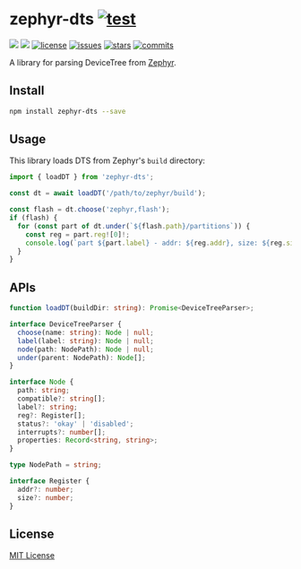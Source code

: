zephyr-dts [![test](https://github.com/xingrz/zephyr-dts/actions/workflows/test.yml/badge.svg)](https://github.com/xingrz/zephyr-dts/actions/workflows/test.yml)
==========

[![][npm-version]][npm-url] [![][npm-downloads]][npm-url] [![license][license-img]][license-url] [![issues][issues-img]][issues-url] [![stars][stars-img]][stars-url] [![commits][commits-img]][commits-url]

A library for parsing DeviceTree from [Zephyr](https://github.com/zephyrproject-rtos/zephyr).

## Install

```sh
npm install zephyr-dts --save
```

## Usage

This library loads DTS from Zephyr's `build` directory:

```ts
import { loadDT } from 'zephyr-dts';

const dt = await loadDT('/path/to/zephyr/build');

const flash = dt.choose('zephyr,flash');
if (flash) {
  for (const part of dt.under(`${flash.path}/partitions`)) {
    const reg = part.reg![0]!;
    console.log(`part ${part.label} - addr: ${reg.addr}, size: ${reg.size}`);
  }
}
```

## APIs

```ts
function loadDT(buildDir: string): Promise<DeviceTreeParser>;

interface DeviceTreeParser {
  choose(name: string): Node | null;
  label(label: string): Node | null;
  node(path: NodePath): Node | null;
  under(parent: NodePath): Node[];
}

interface Node {
  path: string;
  compatible?: string[];
  label?: string;
  reg?: Register[];
  status?: 'okay' | 'disabled';
  interrupts?: number[];
  properties: Record<string, string>;
}

type NodePath = string;

interface Register {
  addr?: number;
  size?: number;
}
```

## License

[MIT License](LICENSE)

[npm-version]: https://img.shields.io/npm/v/zephyr-dts.svg?style=flat-square
[npm-downloads]: https://img.shields.io/npm/dm/zephyr-dts.svg?style=flat-square
[npm-url]: https://www.npmjs.org/package/zephyr-dts
[license-img]: https://img.shields.io/github/license/xingrz/zephyr-dts?style=flat-square
[license-url]: LICENSE
[issues-img]: https://img.shields.io/github/issues/xingrz/zephyr-dts?style=flat-square
[issues-url]: https://github.com/xingrz/zephyr-dts/issues
[stars-img]: https://img.shields.io/github/stars/xingrz/zephyr-dts?style=flat-square
[stars-url]: https://github.com/xingrz/zephyr-dts/stargazers
[commits-img]: https://img.shields.io/github/last-commit/xingrz/zephyr-dts?style=flat-square
[commits-url]: https://github.com/xingrz/zephyr-dts/commits/master
